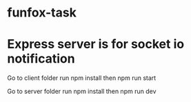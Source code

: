 # funfox-task
# Express server is for socket io notification

Go to client folder
run
  npm install
then
  npm run start

Go to server folder
  run
    npm install
  then
    npm run dev
  
